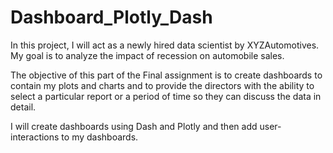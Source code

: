 # Dashboard_Plotly_Dash

In this project, I will act as a newly hired data scientist by XYZAutomotives. My goal is to analyze the impact of recession on automobile sales.

The objective of this part of the Final assignment is to create dashboards to contain my plots and charts and to provide the directors with the ability to select a particular report or a period of time so they can discuss the data in detail.

I will create dashboards using Dash and Plotly and then add user-interactions to my dashboards.



